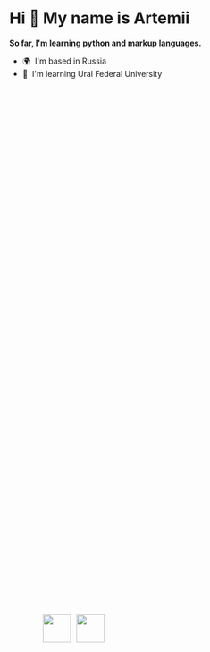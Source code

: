 Hi 👋 My name is Artemii
========================
<div style="position: relative;"> 
  <img src = "https://user-images.githubusercontent.com/74038190/225813708-98b745f2-7d22-48cf-9150-083f1b00d6c9.gif" style="position: absolute; left: 1000px; top: 1000px; width: 600px;
  height: 200px;">
</div>

**So far, I'm learning python and markup languages.**
<div style="position: relative;"> <img src="https://user-images.githubusercontent.com/74038190/212257465-7ce8d493-cac5-494e-982a-5a9deb852c4b.gif" style="position: absolute; left: 60px; top: 1000px; width: 50px;
  height: 50px;"> 
  <img src="https://user-images.githubusercontent.com/74038190/212257472-08e52665-c503-4bd9-aa20-f5a4dae769b5.gif" style="position: absolute; left: 120px; top: 1000px; width: 50px;
  height: 50px;"> 
</div>



* 🌍  I'm based in Russia
* 🧠  I'm learning Ural Federal University
